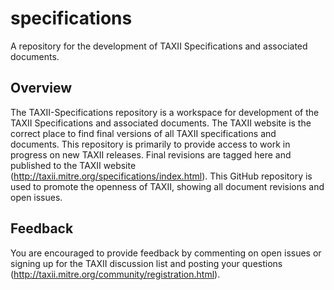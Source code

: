 specifications
==============

A repository for the development of TAXII Specifications and associated documents.

## Overview 

The TAXII-Specifications repository is a workspace for development of
the TAXII Specifications and associated documents. The TAXII website is the correct 
place to find final versions of all TAXII specifications and documents. 
This repository is primarily to provide access to work in progress on 
new TAXII releases. Final revisions are tagged here and published to the 
TAXII website (http://taxii.mitre.org/specifications/index.html).
This GitHub repository is used to promote the openness of TAXII, showing
all document revisions and open issues. 

## Feedback
You are encouraged to provide feedback by commenting on open issues
or signing up for the TAXII discussion list and posting your questions 
(http://taxii.mitre.org/community/registration.html).